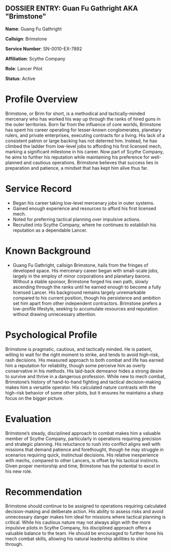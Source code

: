 ## DOSSIER ENTRY: Guan Fu Gathright AKA "Brimstone"

**Name**: Guang Fu Gathright

**Callsign**: Brimstone

**Service Number**: SN-0010-EX-7892

**Affiliation**: Scythe Company

**Role**: Lancer Pilot

**Status**: Active

# Profile Overview
Brimstone, or Brim for short, is a methodical and tactically-minded mercenary who has worked his way up through the ranks of hired guns in the outer territories. Born far from the influence of core worlds, Brimstone has spent his career operating for lesser-known conglomerates, planetary rulers, and private enterprises, executing contracts for a living. His lack of a consistent patron or large backing has not deterred him. Instead, he has climbed the ladder from low-level jobs to affording his first licensed mech, marking a significant milestone in his career. Now part of Scythe Company, he aims to further his reputation while maintaining his preference for well-planned and cautious operations. Brimstone believes that success lies in preparation and patience, a mindset that has kept him alive thus far.

# Service Record
- Began his career taking low-level mercenary jobs in outer systems.
- Gained enough experience and resources to afford his first licensed mech.
- Noted for preferring tactical planning over impulsive actions.
- Recruited into Scythe Company, where he continues to establish his reputation as a dependable Lancer.

# Known Background
- Guang Fu Gathright, callsign Brimstone, hails from the fringes of developed space. His mercenary career began with small-scale jobs, largely in the employ of minor corporations and planetary barons. Without a stable sponsor, Brimstone forged his own path, slowly ascending through the ranks until he earned enough to become a fully licensed Lancer. His background remains largely unremarkable compared to his current position, though his persistence and ambition set him apart from other independent contractors. Brimstone prefers a low-profile lifestyle, seeking to accumulate resources and reputation without drawing unnecessary attention.

# Psychological Profile
Brimstone is pragmatic, cautious, and tactically minded. He is patient, willing to wait for the right moment to strike, and tends to avoid high-risk, rash decisions. His measured approach to both combat and life has earned him a reputation for reliability, though some perceive him as overly conservative in his methods. His laid-back demeanor hides a strong desire to survive and thrive in a dangerous profession. While new to mech combat, Brimstone’s history of hand-to-hand fighting and tactical decision-making makes him a versatile operator. His calculated nature contrasts with the high-risk behavior of some other pilots, but it ensures he maintains a sharp focus on the bigger picture.

# Evaluation
Brimstone’s steady, disciplined approach to combat makes him a valuable member of Scythe Company, particularly in operations requiring precision and strategic planning. His reluctance to rush into conflict aligns well with missions that demand patience and forethought, though he may struggle in scenarios requiring quick, instinctual decisions. His relative inexperience with mechs, compared to other Lancers, is offset by his tactical instincts. Given proper mentorship and time, Brimstone has the potential to excel in his new role.

# Recommendation
Brimstone should continue to be assigned to operations requiring calculated decision-making and deliberate action. His ability to assess risks and avoid unnecessary danger makes him ideal for missions where tactical planning is critical. While his cautious nature may not always align with the more impulsive pilots in Scythe Company, his disciplined approach offers a valuable balance to the team. He should be encouraged to further hone his mech combat skills, allowing his natural leadership abilities to shine through.
